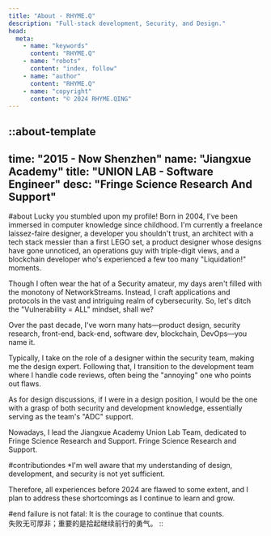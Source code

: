 ```yaml
---
title: "About - RHYME.Q"
description: "Full-stack development, Security, and Design."
head:
  meta:
    - name: "keywords"
      content: "RHYME.Q"
    - name: "robots"
      content: "index, follow"
    - name: "author"
      content: "RHYME.Q"
    - name: "copyright"
      content: "© 2024 RHYME.QING"
---
```


::about-template
---
time: "2015 - Now Shenzhen"
name: "Jiangxue Academy"
title: "UNION LAB - Software Engineer"
desc: "Fringe Science Research And Support"
---
#about
Lucky you stumbled upon my profile! Born in 2004, I've been immersed in
computer knowledge since childhood. I'm currently a freelance
laissez-faire designer, a developer you shouldn't trust, an architect with a
tech stack messier than a first LEGO set, a product designer whose designs
have gone unnoticed, an operations guy with triple-digit views, and a
blockchain developer who's experienced a few too many "Liquidation!" moments.

Though I often wear the hat of a Security amateur, my days aren't filled
with the monotony of NetworkStreams. Instead, I craft applications and
protocols in the vast and intriguing realm of cybersecurity. So, let's ditch
the "Vulnerability = ALL" mindset, shall we?

Over the past decade, I've worn many hats—product design, security research,
front-end, back-end, software dev, blockchain, DevOps—you name it.

Typically, I take on the role of a designer within the security team, making me the design expert. Following that, I transition to the development team where I handle code reviews, often being the "annoying" one who points out flaws.

As for design discussions, if I were in a design position, I would be the one with a grasp of both security and development knowledge, essentially serving as the team's "ADC" support.

Nowadays, I lead the Jiangxue Academy Union Lab Team, dedicated to Fringe
Science Research and Support. Fringe Science Research and Support.

#contributiondes
\*I'm well aware that my understanding of design, development, and security is not yet sufficient.

Therefore, all experiences before 2024 are flawed to some extent, and I plan to address these shortcomings as I continue to learn and grow.

#end
failure is not fatal: It is the courage to continue that counts.<br>
失败无可厚非；重要的是拾起继续前行的勇气。
::
